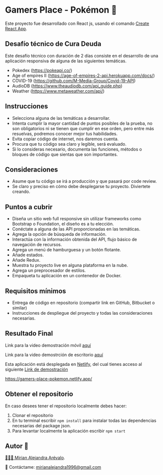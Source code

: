 # Gamers Place - Pokémon 👾

Este proyecto fue desarrollado con React js, usando el comando [Create React App](https://github.com/facebook/create-react-app).

## Desafío técnico de Cura Deuda

Este desafío técnico con duración de 2 días consiste en el desarrollo de una aplicación responsiva de alguna de las siguientes temáticas.

+ Pokedex (https://pokeapi.co/)
+ Age of empires II (https://age-of-empires-2-api.herokuapp.com/docs/)
+ COVID-19 (https://github.com/M-Media-Group/Covid-19-API)
+ AudioDB (https://www.theaudiodb.com/api_guide.php)
+ Weather (https://www.metaweather.com/api/)

## Instrucciones

+ Selecciona alguna de las temáticas a desarrollar.
+ Intenta cumplir la mayor cantidad de puntos posibles de la prueba, no son obligatorios ni se tienen que cumplir en ese orden, pero entre más resuelvas, podremos conocer mejor tus habilidades.
+ Evita copiar código de internet, nos daremos cuenta.
+ Procura que tu código sea claro y legible, será evaluado.
+ Si lo consideras necesario, documenta las funciones, métodos o bloques de código que sientas que son importantes.

## Consideraciones

+ Asume que tu código se irá a producción y que pasará por code review.
+ Se claro y preciso en cómo debe desplegarse tu proyecto.
Diviertete creando.

##  Puntos a cubrir

+ Diseña un sitio web full responsive sin utilizar frameworks como Bootstrap o Foundation, el diseño es a tu elección.
+ Conéctate a alguna de las API proporcionadas en las temáticas.
+ Agrega la opción de búsqueda de información.
+ Interactúa con la información obtenida del API, flujo básico de navegación de recursos.
+ Agrega un menú de hamburguesa y un botón flotante.
+ Añade estados.
+ Añade Redux.
+ Muestra tu proyecto live en alguna plataforma en la nube.
+ Agrega un preprocesador de estilos.
+ Empaqueta tu aplicación en un contenedor de Docker.

## Requisitos mínimos

+ Entrega de código en repositorio (compartir link en GitHub, Bitbucket o similar)
+ Instrucciones de despliegue del proyecto y todas las consideraciones necesarias.

## Resultado Final

Link para la video demostración móvil [aquí](https://www.kapwing.com/videos/62843b47d8ef9400d70c3e71)

Link para la video demostrción de escritorio [aquí](https://www.kapwing.com/videos/62843c3b0acf1600d0382897)

Esta aplicación está desplegada en [Netlify](https://www.netlify.com/), del cual tienes acceso al siguiente [Link de demostración](https://gamers-place-pokemon.netlify.app/)

https://gamers-place-pokemon.netlify.app/

## Obtener el repositorio

En caso desees tener el repositorio localmente debes hacer:
1. Clonar el repositorio
2. En tu terminal escribir `npm install` para instalar todas las dependencias necesarias del package json.
3. Para levantar localmente la aplicación escribir `npm start`

## Autor 🎇

[🙋🏽‍♀️ Mirian Alejandra Arévalo](https://github.com/mirianalejandra1996).

📧 Contáctame: mirianalejandra1996@gmail.com



